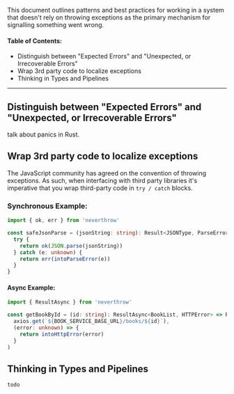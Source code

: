 This document outlines patterns and best practices for working in a system that doesn't rely on throwing exceptions as the primary mechanism for signalling something went wrong.

#### Table of Contents:

- Distinguish between "Expected Errors" and "Unexpected, or Irrecoverable Errors"
- Wrap 3rd party code to localize exceptions
- Thinking in Types and Pipelines

---

## Distinguish between "Expected Errors" and "Unexpected, or Irrecoverable Errors"

talk about panics in Rust.


## Wrap 3rd party code to localize exceptions

The JavaScript community has agreed on the convention of throwing exceptions. As such, when interfacing with third party libraries it's imperative that you wrap third-party code in `try / catch` blocks.

### Synchronous Example:

```typescript
import { ok, err } from 'neverthrow'

const safeJsonParse = (jsonString: string): Result<JSONType, ParseError> => {
  try {
    return ok(JSON.parse(jsonString))
  } catch (e: unknown) {
    return err(intoParseError(e))
  }
}
```

#### Async Example:

```typescript
import { ResultAsync } from 'neverthrow'

const getBookById = (id: string): ResultAsync<BookList, HTTPError> => ResultAsync.fromPromise(
  axios.get(`${BOOK_SERVICE_BASE_URL}/books/${id}`),
  (error: unknown) => {
    return intoHttpError(error)
  }
)
```


## Thinking in Types and Pipelines


`todo`